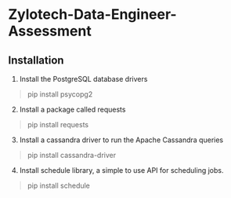 # Zylotech-Data-Engineer-Assessment

## Installation
1. Install the PostgreSQL database drivers
> pip install psycopg2
2. Install a package called requests
> pip install requests
3. Install a cassandra  driver to run the Apache Cassandra queries
> pip install cassandra-driver
4. Install schedule library, a simple to use API for scheduling jobs.
> pip install schedule
